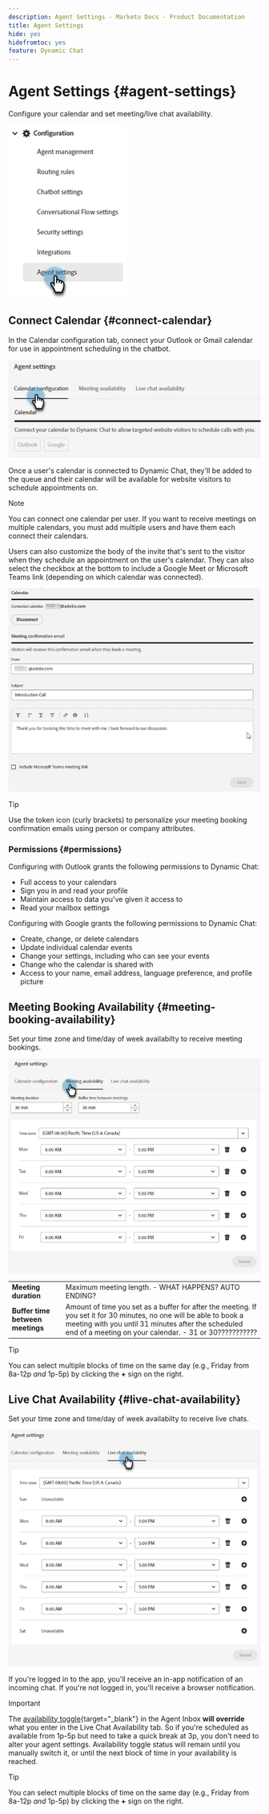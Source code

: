 ```yaml
---
description: Agent Settings - Marketo Docs - Product Documentation
title: Agent Settings
hide: yes
hidefromtoc: yes
feature: Dynamic Chat
---
```

# Agent Settings {#agent-settings}

Configure your calendar and set meeting/live chat availability.

   ![](assets/agent-settings-1.png)

## Connect Calendar {#connect-calendar}

In the Calendar configuration tab, connect your Outlook or Gmail calendar for use in appointment scheduling in the chatbot.

   ![](assets/agent-settings-2.png)

Once a user's calendar is connected to Dynamic Chat, they'll be added to the queue and their calendar will be available for website visitors to schedule appointments on.

>[!NOTE]
>
>You can connect one calendar per user. If you want to receive meetings on multiple calendars, you must add multiple users and have them each connect their calendars.

Users can also customize the body of the invite that's sent to the visitor when they schedule an appointment on the user's calendar. They can also select the checkbox at the bottom to include a Google Meet or Microsoft Teams link (depending on which calendar was connected).

   ![](assets/agent-settings-3.png)

>[!TIP]
>
>Use the token icon (curly brackets) to personalize your meeting booking confirmation emails using person or company attributes.

### Permissions {#permissions}

Configuring with Outlook grants the following permissions to Dynamic Chat:

* Full access to your calendars
* Sign you in and read your profile
* Maintain access to data you've given it access to
* Read your mailbox settings

Configuring with Google grants the following permissions to Dynamic Chat:

* Create, change, or delete calendars
* Update individual calendar events
* Change your settings, including who can see your events
* Change who the calendar is shared with
* Access to your name, email address, language preference, and profile picture

## Meeting Booking Availability {#meeting-booking-availability}

Set your time zone and time/day of week availabilty to receive meeting bookings.

   ![](assets/agent-settings-4.png)

<table> 
 <tbody> 
  <tr> 
   <td><b>Meeting duration</b></td>
   <td>Maximum meeting length. - WHAT HAPPENS? AUTO ENDING?</td>
  </tr> 
  <tr> 
   <td><b>Buffer time between meetings</b></td>
   <td>Amount of time you set as a buffer for after the meeting. If you set it for 30 minutes, no one will be able to book a meeting with you until 31 minutes after the scheduled end of a meeting on your calendar. - 31 or 30???????????</td>
  </tr>
 </tbody> 
</table>

>[!TIP]
>
>You can select multiple blocks of time on the same day (e.g., Friday from 8a-12p _and_ 1p-5p) by clicking the **+** sign on the right.

## Live Chat Availability {#live-chat-availability}

Set your time zone and time/day of week availabilty to receive live chats.

   ![](assets/agent-settings-5.png)

If you're logged in to the app, you'll receive an in-app notification of an incoming chat. If you're not logged in, you'll receive a browser notification.

>[!IMPORTANT]
>
>The [availability toggle](/help/marketo/product-docs/demand-generation/dynamic-chat-two/live-chat/agent-inbox.md#availability-toggle){target="_blank"} in the Agent Inbox **will override** what you enter in the Live Chat Availability tab. So if you're scheduled as available from 1p-5p but need to take a quick break at 3p, you don't need to alter your agent settings. Availability toggle status will remain until you manually switch it, or until the next block of time in your availability is reached.

>[!TIP]
>
>You can select multiple blocks of time on the same day (e.g., Friday from 8a-12p _and_ 1p-5p) by clicking the **+** sign on the right.
